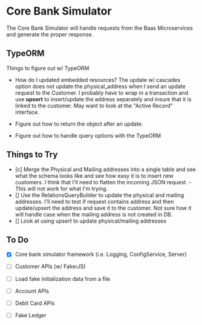 # Core Bank Simulator
The Core Bank Simulator will handle requests from the Baas Microservices and generate the proper response.

## TypeORM
Things to figure out w/ TypeORM

- How do I updated embedded resources? The update w/ cascades option does not update the physical_address when I send an update request to the Customer. I probably have to wrap in a transaction and use __upsert__ to insert/update the address separately and insure that it is linked to the customer. May want to look at the "Active Record" interface.

- Figure out how to return the object after an update.

- Figure out how to handle query options with the TypeORM

## Things to Try
- [c] Merge the Physical and Mailing addresses into a single table and see what
      the schema looks like and see how easy it is to insert new customers. I
      think that I'll need to flatten the incoming JSON request.
       - This will not work for what I'm trying.
- [] Use the RelationsQueryBuilder to update the physical and mailing addresses.
     I'll need to test if request contains address and then update/upsert the
     address and save it to the customer. Not sure how it will handle case when
     the mailing address is not created in DB.
- [] Look at using upsert to update physical/mailing addresses

## To Do
- [x] Core bank simulator framework (i.e. Logging, ConfigService, Server)
- [ ] Customer APIs (w/ FakerJS)
- [ ] Load fake initialization data from a file
- [ ] Account APIs
- [ ] Debit Card APIs
- [ ] Fake Ledger

